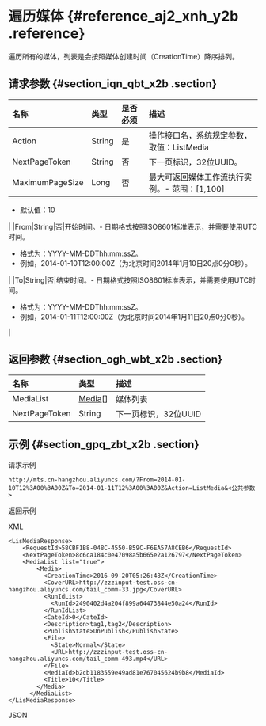 # 遍历媒体 {#reference_aj2_xnh_y2b .reference}

遍历所有的媒体，列表是会按照媒体创建时间（CreationTime）降序排列。

## 请求参数 {#section_iqn_qbt_x2b .section}

|名称|类型|是否必须|描述|
|:-|:-|:---|:-|
|Action|String|是|操作接口名，系统规定参数，取值：ListMedia|
|NextPageToken|String|否|下一页标识，32位UUID。|
|MaximumPageSize|Long|否|最大可返回媒体工作流执行实例。-   范围：\[1,100\]
-   默认值：10

|
|From|String|否|开始时间。-   日期格式按照ISO8601标准表示，并需要使用UTC时间。
-   格式为：YYYY-MM-DDThh:mm:ssZ。
-   例如，2014-01-10T12:00:00Z（为北京时间2014年1月10日20点0分0秒）。

 |
|To|String|否|结束时间。-   日期格式按照ISO8601标准表示，并需要使用UTC时间。
-   格式为：YYYY-MM-DDThh:mm:ssZ。
-   例如，2014-01-11T12:00:00Z（为北京时间2014年1月11日20点0分0秒）。

|

## 返回参数 {#section_ogh_wbt_x2b .section}

|名称|类型|描述|
|:-|:-|:-|
|MediaList|[Media](https://help.aliyun.com/document_detail/29251.html?spm=5176.doc44462.2.2.l7l7TP#Media)\[\]|媒体列表|
|NextPageToken|String|下一页标识，32位UUID|

## 示例 {#section_gpq_zbt_x2b .section}

请求示例

```
http://mts.cn-hangzhou.aliyuncs.com/?From=2014-01-10T12%3A00%3A00Z&To=2014-01-11T12%3A00%3A00Z&Action=ListMedia&<公共参数>
```

返回示例

XML

```
<LisMediaResponse>
    <RequestId>58CBF1B8-048C-4550-B59C-F6EA57A8CEB6</RequestId>
    <NextPageToken>8c6ca184c0e47098a5b665e2a126797</NextPageToken>
    <MediaList list="true">
        <Media>
          <CreationTime>2016-09-20T05:26:48Z</CreationTime>
          <CoverURL>http://zzzinput-test.oss-cn-hangzhou.aliyuncs.com/tail_comm-33.jpg</CoverURL>
          <RunIdList>
            <RunId>2490402d4a204f899a64473844e50a24</RunId>
          </RunIdList>
          <CateId>0</CateId>
          <Description>tag1,tag2</Description>
          <PublishState>UnPublish</PublishState>
          <File>
            <State>Normal</State>
            <URL>http://zzzinput-test.oss-cn-hangzhou.aliyuncs.com/tail_comm-493.mp4</URL>
          </File>
          <MediaId>b2cb1183559e49ad81e767045624b9b8</MediaId>
          <Title>10</Title>
        </Media>           
      </MediaList>
</LisMediaResponse>
```

JSON

```

```

